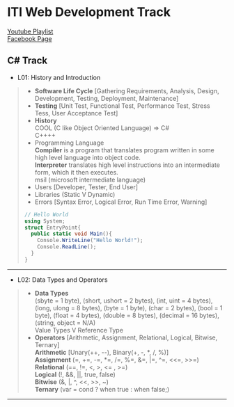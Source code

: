 # ITI Web Development Track  
[Youtube Playlist](https://www.youtube.com/user/mido330664/videos?sort=da&view=0&flow=grid)  
[Facebook Page](https://www.facebook.com/mobarmgofficial/)  
  
## C# Track  
  
- L01: History and Introduction  
> - **Software Life Cycle** [Gathering Requirements, Analysis, Design, Development, Testing, Deployment, Maintenance]  
> - **Testing** [Unit Test, Functional Test, Performance Test, Stress Tess, User Acceptance Test]  
> - **History**  
>  COOL (C like Object Oriented Language) => C#  
>  C++++  
> - Programming Language  
>  **Compiler** is a program that translates program written in some high level language into object code.  
>  **Interpreter** translates high level instructions into an intermediate form, which it then executes.  
>  msil (microsoft intermediate language)  
> - Users [Developer, Tester, End User]  
> - Libraries (Static V Dynamic)  
> - Errors [Syntax Error, Logical Error, Run Time Error, Warning]  
> ```cs
> // Hello World
> using System;
> struct EntryPoint{
>   public static void Main(){
>     Console.WriteLine("Hello World!");
>     Console.ReadLine();
>   }
> }
> ```
---
- L02: Data Types and Operators  
> - **Data Types**  
>  (sbyte = 1 byte), (short, ushort = 2 bytes), (int, uint = 4 bytes), (long, ulong = 8 bytes), (byte = 1 byte), (char = 2 bytes), (bool = 1 byte), (float = 4 bytes), (double = 8 bytes), (decimal = 16 bytes), (string, object = N/A)  
>  Value Types V Reference Type  
> - **Operators** [Arithmetic, Assignment, Relational, Logical, Bitwise, Ternary]  
>  **Arithmetic** [Unary(++, --), Binary(+, -, *, /, %)]  
>  **Assignment** (=, +=, -=, *=, /=, %=, &=, |=, ^=, <<=, >>=)  
>  **Relational** (==, !=, <, >, <= , >=)  
>  **Logical** (!, &&, ||, true, false)  
>  **Bitwise** (&, |, ^, <<, >>, ~)  
>  **Ternary** (var = cond ? when true : when false;)  
---  